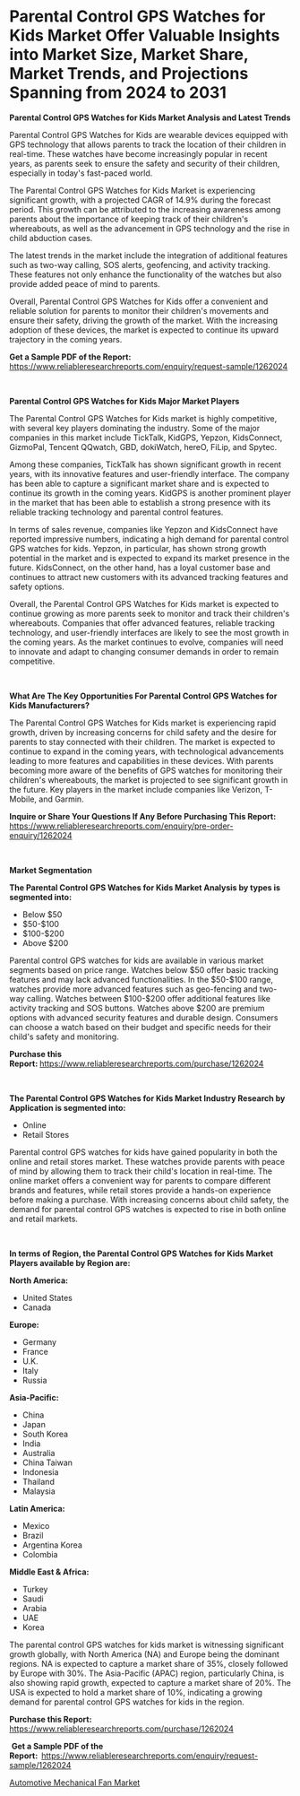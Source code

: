 <p><h1>Parental Control GPS Watches for Kids Market Offer Valuable Insights into Market Size, Market Share, Market Trends, and Projections Spanning from 2024 to 2031</h1></p><p><strong>Parental Control GPS Watches for Kids Market Analysis and Latest Trends</strong></p>
<p><p>Parental Control GPS Watches for Kids are wearable devices equipped with GPS technology that allows parents to track the location of their children in real-time. These watches have become increasingly popular in recent years, as parents seek to ensure the safety and security of their children, especially in today's fast-paced world.</p><p>The Parental Control GPS Watches for Kids Market is experiencing significant growth, with a projected CAGR of 14.9% during the forecast period. This growth can be attributed to the increasing awareness among parents about the importance of keeping track of their children's whereabouts, as well as the advancement in GPS technology and the rise in child abduction cases.</p><p>The latest trends in the market include the integration of additional features such as two-way calling, SOS alerts, geofencing, and activity tracking. These features not only enhance the functionality of the watches but also provide added peace of mind to parents.</p><p>Overall, Parental Control GPS Watches for Kids offer a convenient and reliable solution for parents to monitor their children's movements and ensure their safety, driving the growth of the market. With the increasing adoption of these devices, the market is expected to continue its upward trajectory in the coming years.</p></p>
<p><strong>Get a Sample PDF of the Report:&nbsp;</strong> <a href="https://www.reliableresearchreports.com/enquiry/request-sample/1262024">https://www.reliableresearchreports.com/enquiry/request-sample/1262024</a></p>
<p>&nbsp;</p>
<p><strong>Parental Control GPS Watches for Kids Major Market Players</strong></p>
<p><p>The Parental Control GPS Watches for Kids market is highly competitive, with several key players dominating the industry. Some of the major companies in this market include TickTalk, KidGPS, Yepzon, KidsConnect, GizmoPal, Tencent QQwatch, GBD, dokiWatch, hereO, FiLip, and Spytec.</p><p>Among these companies, TickTalk has shown significant growth in recent years, with its innovative features and user-friendly interface. The company has been able to capture a significant market share and is expected to continue its growth in the coming years. KidGPS is another prominent player in the market that has been able to establish a strong presence with its reliable tracking technology and parental control features.</p><p>In terms of sales revenue, companies like Yepzon and KidsConnect have reported impressive numbers, indicating a high demand for parental control GPS watches for kids. Yepzon, in particular, has shown strong growth potential in the market and is expected to expand its market presence in the future. KidsConnect, on the other hand, has a loyal customer base and continues to attract new customers with its advanced tracking features and safety options.</p><p>Overall, the Parental Control GPS Watches for Kids market is expected to continue growing as more parents seek to monitor and track their children's whereabouts. Companies that offer advanced features, reliable tracking technology, and user-friendly interfaces are likely to see the most growth in the coming years. As the market continues to evolve, companies will need to innovate and adapt to changing consumer demands in order to remain competitive.</p></p>
<p>&nbsp;</p>
<p><strong>What Are The Key Opportunities For Parental Control GPS Watches for Kids Manufacturers?</strong></p>
<p><p>The Parental Control GPS Watches for Kids market is experiencing rapid growth, driven by increasing concerns for child safety and the desire for parents to stay connected with their children. The market is expected to continue to expand in the coming years, with technological advancements leading to more features and capabilities in these devices. With parents becoming more aware of the benefits of GPS watches for monitoring their children's whereabouts, the market is projected to see significant growth in the future. Key players in the market include companies like Verizon, T-Mobile, and Garmin.</p></p>
<p><strong>Inquire or Share Your Questions If Any Before Purchasing This Report:</strong> <a href="https://www.reliableresearchreports.com/enquiry/pre-order-enquiry/1262024">https://www.reliableresearchreports.com/enquiry/pre-order-enquiry/1262024</a></p>
<p>&nbsp;</p>
<p><strong>Market Segmentation</strong></p>
<p><strong>The Parental Control GPS Watches for Kids Market Analysis by types is segmented into:</strong></p>
<p><ul><li>Below $50</li><li>$50-$100</li><li>$100-$200</li><li>Above $200</li></ul></p>
<p><p>Parental control GPS watches for kids are available in various market segments based on price range. Watches below $50 offer basic tracking features and may lack advanced functionalities. In the $50-$100 range, watches provide more advanced features such as geo-fencing and two-way calling. Watches between $100-$200 offer additional features like activity tracking and SOS buttons. Watches above $200 are premium options with advanced security features and durable design. Consumers can choose a watch based on their budget and specific needs for their child's safety and monitoring.</p></p>
<p><strong>Purchase this Report:&nbsp;</strong><a href="https://www.reliableresearchreports.com/purchase/1262024">https://www.reliableresearchreports.com/purchase/1262024</a></p>
<p>&nbsp;</p>
<p><strong>The Parental Control GPS Watches for Kids Market Industry Research by Application is segmented into:</strong></p>
<p><ul><li>Online</li><li>Retail Stores</li></ul></p>
<p><p>Parental control GPS watches for kids have gained popularity in both the online and retail stores market. These watches provide parents with peace of mind by allowing them to track their child's location in real-time. The online market offers a convenient way for parents to compare different brands and features, while retail stores provide a hands-on experience before making a purchase. With increasing concerns about child safety, the demand for parental control GPS watches is expected to rise in both online and retail markets.</p></p>
<p>&nbsp;</p>
<p><strong>In terms of Region, the Parental Control GPS Watches for Kids Market Players available by Region are:</strong></p>
<p>
    <p> <strong> North America: </strong>
        <ul>
            <li>United States</li>
            <li>Canada</li>
        </ul>
        </p> 
    <p> <strong> Europe: </strong>
        <ul>
            <li>Germany</li>
            <li>France</li>
            <li>U.K.</li>
            <li>Italy</li>
            <li>Russia</li>
        </ul>
        </p> 
    <p> <strong> Asia-Pacific: </strong>
        <ul>
            <li>China</li>
            <li>Japan</li>
            <li>South Korea</li>
            <li>India</li>
            <li>Australia</li>
            <li>China Taiwan</li>
            <li>Indonesia</li>
            <li>Thailand</li>
            <li>Malaysia</li>
        </ul>
        </p> 
    <p> <strong> Latin America: </strong>
        <ul>
            <li>Mexico</li>
            <li>Brazil</li>
            <li>Argentina Korea</li>
            <li>Colombia</li>
        </ul>
        </p> 
    <p> <strong> Middle East & Africa: </strong>
        <ul>
            <li>Turkey</li>
            <li>Saudi</li>
            <li>Arabia</li>
            <li>UAE</li>
            <li>Korea</li>
        </ul>
    </p>
    </p>
<p><p>The parental control GPS watches for kids market is witnessing significant growth globally, with North America (NA) and Europe being the dominant regions. NA is expected to capture a market share of 35%, closely followed by Europe with 30%. The Asia-Pacific (APAC) region, particularly China, is also showing rapid growth, expected to capture a market share of 20%. The USA is expected to hold a market share of 10%, indicating a growing demand for parental control GPS watches for kids in the region.</p></p>
<p><strong>Purchase this Report: </strong><a href="https://www.reliableresearchreports.com/purchase/1262024">https://www.reliableresearchreports.com/purchase/1262024</a></p>
<p>&nbsp;<strong>Get a Sample PDF of the Report:&nbsp;&nbsp;</strong><a href="https://www.reliableresearchreports.com/enquiry/request-sample/1262024">https://www.reliableresearchreports.com/enquiry/request-sample/1262024</a></p>
<p><strong></strong></p>
<p><p><a href="https://boundless-drawbridge-702.notion.site/Automotive-Mechanical-Fan-Market-with-the-goal-of-estimating-the-market-size-and-future-growth-poten-e95707a6fadc4398b8ed373879f1fcfb">Automotive Mechanical Fan Market</a></p></p>